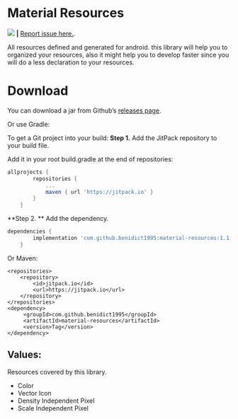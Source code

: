 # Material Resources

[![](https://jitpack.io/v/benidict1995/material-resources.svg)](https://jitpack.io/#benidict1995/material-resources) **|**  [Report issue here.](https://github.com/benidict1995/material-resources/issues). 

All resources defined and generated for android. this library will help you to 
organized your resources, also it might help you to develop faster since you
will do a less declaration to your resources.

# Download

You can download a jar from Github’s [releases page](https://github.com/benidict1995/material-resources/releases).

Or use Gradle:

To get a Git project into your build:
**Step 1.** Add the JitPack repository to your build file.

Add it in your root build.gradle at the end of repositories:

```gradle
allprojects {
		repositories {
			...
			maven { url 'https://jitpack.io' }
		}
	}
```

**Step 2. ** Add the dependency.

```gradle
dependencies {
		implementation 'com.github.benidict1995:material-resources:1.1.0'
	}
```

Or Maven:

```maven
<repositories>
	<repository>
		<id>jitpack.io</id>
		<url>https://jitpack.io</url>
	</repository>
</repositories>
<dependency>
	 <groupId>com.github.benidict1995</groupId>
	 <artifactId>material-resources</artifactId>
	 <version>Tag</version>
</dependency>
```

## Values:
Resources covered by this library.

* Color
* Vector Icon
* Density Independent Pixel
* Scale Independent Pixel
